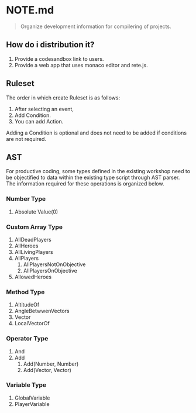 # NOTE.md

> Organize development information for compilering of projects.

## How do i distribution it?

1. Provide a codesandbox link to users.
2. Provide a web app that uses monaco editor and rete.js.

## Ruleset

The order in which create Ruleset is as follows:

1. After selecting an event,
2. Add Condition.
3. You can add Action.

Adding a Condition is optional and does not need to be added if conditions are not required.

## AST

For productive coding, some types defined in the existing workshop need to be objectified to data within the existing type script through AST parser. The information required for these operations is organized below.

### Number Type

1. Absolute Value(0)

### Custom Array Type

1. AllDeadPlayers
2. AllHeroes
3. AllLivingPlayers
4. AllPlayers
   1. AllPlayersNotOnObjective
   2. AllPlayersOnObjective
5. AllowedHeroes

### Method Type

1. AltitudeOf
2. AngleBetwwenVectors
3. Vector
4. LocalVectorOf

### Operator Type

1. And
2. Add
   1. Add(Number, Number)
   2. Add(Vector, Vector)

### Variable Type

1. GlobalVariable
2. PlayerVariable

